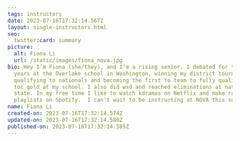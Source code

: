 ```yaml
---
tags: instructors
date: 2023-07-16T17:32:14.567Z
layout: single-instructors.html
seo:
  twitter:card: summary
picture:
  alt: Fiona Li
  url: /static/images/fiona_nova.jpg
bio: Hey I’m Fiona (she/they), and I’m a rising senior. I debated for three
  years at the Overlake school in Washington, winning my district tournament,
  qualifying to nationals and becoming the first to team to fully qualify for
  toc gold at my school. I also did wsd and reached eliminations at nats and won
  state. In my free time I like to watch kdramas on Netflix and make random
  playlists on Spotify.  I can't wait to be instructing at NOVA this summer!
name: Fiona Li
created-on: 2023-07-16T17:32:14.574Z
updated-on: 2023-07-16T17:32:14.580Z
published-on: 2023-07-16T17:32:14.585Z
---
```

